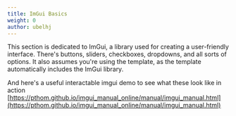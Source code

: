 ```yaml
---
title: ImGui Basics
weight: 0
author: ubelhj
---
```


This section is dedicated to ImGui, a library used for creating a user-friendly interface. There's buttons, sliders, checkboxes, dropdowns, and all sorts of options. It also assumes you're using the template, as the template automatically includes the ImGui library. 

And here's a useful interactable imgui demo to see what these look like in action  
[https://pthom.github.io/imgui_manual_online/manual/imgui_manual.html](https://pthom.github.io/imgui_manual_online/manual/imgui_manual.html)